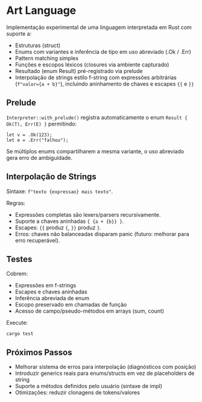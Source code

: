 # Art Language

Implementação experimental de uma linguagem interpretada em Rust com suporte a:

- Estruturas (struct)
- Enums com variantes e inferência de tipo em uso abreviado (.Ok / .Err)
- Pattern matching simples
- Funções e escopos léxicos (closures via ambiente capturado)
- Resultado (enum Result) pré-registrado via prelude
- Interpolação de strings estilo f-string com expressões arbitrárias (`f"valor={a + b}"`), incluindo aninhamento de chaves e escapes `{{` e `}}`

## Prelude

`Interpreter::with_prelude()` registra automaticamente o enum `Result { Ok(T), Err(E) }` permitindo:

```
let v = .Ok(123);
let e = .Err("falhou");
```

Se múltiplos enums compartilharem a mesma variante, o uso abreviado gera erro de ambiguidade.

## Interpolação de Strings

Sintaxe: `f"texto {expressao} mais texto"`.

Regras:
- Expressões completas são lexers/parsers recursivamente.
- Suporte a chaves aninhadas `{ {a + {b}} }`.
- Escapes: `{{` produz `{`, `}}` produz `}`.
- Erros: chaves não balanceadas disparam panic (futuro: melhorar para erro recuperável).

## Testes

Cobrem:
- Expressões em f-strings
- Escapes e chaves aninhadas
- Inferência abreviada de enum
- Escopo preservado em chamadas de função
- Acesso de campo/pseudo-métodos em arrays (sum, count)

Execute:
```
cargo test
```

## Próximos Passos
- Melhorar sistema de erros para interpolação (diagnósticos com posição)
- Introduzir generics reais para enums/structs em vez de placeholders de string
- Suporte a métodos definidos pelo usuário (sintaxe de impl)
- Otimizações: reduzir clonagens de tokens/valores
